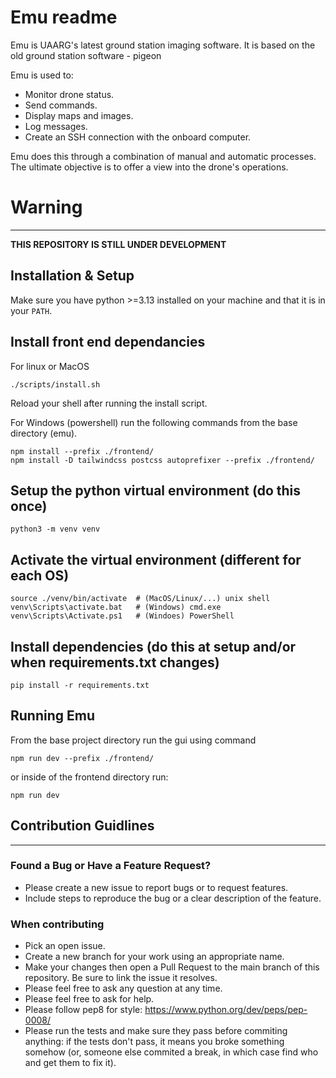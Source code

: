 Emu readme
=============
Emu is UAARG's latest ground station imaging software. It is based on 
the old ground station software - pigeon 

Emu is used to:
- Monitor drone status.
- Send commands.
- Display maps and images.
- Log messages.
- Create an SSH connection with the onboard computer.

Emu does this through a combination of manual and
automatic processes. The ultimate objective is to offer a view into 
the drone's operations.

# Warning
--------------
**THIS REPOSITORY IS STILL UNDER DEVELOPMENT**

Installation & Setup
--------------------

Make sure you have python >=3.13 installed on your machine and that it is in
your `PATH`.

Install front end dependancies
--------------------
For linux or MacOS
```
./scripts/install.sh
```
Reload your shell after running the install script.

For Windows (powershell) run the following commands from the base directory (emu).
```
npm install --prefix ./frontend/
npm install -D tailwindcss postcss autoprefixer --prefix ./frontend/
```

Setup the python virtual environment (do this once)
--------------------
```
python3 -m venv venv
```

Activate the virtual environment (different for each OS)
--------------------
```
source ./venv/bin/activate  # (MacOS/Linux/...) unix shell
venv\Scripts\activate.bat   # (Windows) cmd.exe
venv\Scripts\Activate.ps1   # (Windoes) PowerShell
```

Install dependencies (do this at setup and/or when requirements.txt changes)
--------------------
```
pip install -r requirements.txt
```

Running Emu
--------------
From the base project directory run the gui using command
```
npm run dev --prefix ./frontend/
```
or inside of the frontend directory run:
```
npm run dev
```

## Contribution Guidlines
------------
### Found a Bug or Have a Feature Request?
* Please create a new issue to report bugs or to request features.
* Include steps to reproduce the bug or a clear description of the feature.

### When contributing
* Pick an open issue. 
* Create a new branch for your work using an appropriate name. 
* Make your changes then open a Pull Request to the main branch of this repository. Be sure to link the issue it resolves. 
* Please feel free to ask any question at any time.
* Please feel free to ask for help.
* Please follow pep8 for style: https://www.python.org/dev/peps/pep-0008/
* Please run the tests and make sure they pass before commiting
  anything: if the tests don't pass, it means you broke something
  somehow (or, someone else commited a break, in which case find who
  and get them to fix it).

